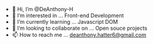 - 👋 Hi, I’m @DeAnthony-H
- 👀 I’m interested in ... Front-end Development
- 🌱 I’m currently learning ... Javascript DOM
- 💞️ I’m looking to collaborate on ... Open souce projects
- 📫 How to reach me ... deanthony.hatter6@gmail.com

<!---
DeAnthony-H/DeAnthony-H is a ✨ special ✨ repository because its `README.md` (this file) appears on your GitHub profile.
You can click the Preview link to take a look at your changes.
--->
